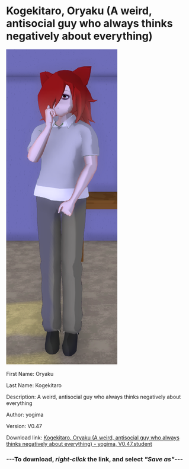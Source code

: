 # Kogekitaro, Oryaku (A weird, antisocial guy who always thinks negatively about everything)

<img src = "https://raw.githubusercontent.com/Arbiter1223/Daigaku-Gurashi-Custom-Students/master/Students/Files/Kogekitaro%2C%20Oryaku%20(A%20weird%2C%20antisocial%20guy%20who%20always%20thinks%20negatively%20about%20everything).png">

First Name: Oryaku

Last Name: Kogekitaro

Description: A weird, antisocial guy who always thinks negatively about everything

Author: yogima

Version: V0.47

Download link: <a href="https://raw.githubusercontent.com/Arbiter1223/Daigaku-Gurashi-Custom-Students/master/Students/Files/Kogekitaro%2C%20Oryaku%20(A%20weird%2C%20antisocial%20guy%20who%20always%20thinks%20negatively%20about%20everything)%20-%20yogima%2C%20V0.47.student">Kogekitaro, Oryaku (A weird, antisocial guy who always thinks negatively about everything) - yogima, V0.47.student</a>

### ---**To download, _right-click_ the link, and select _"Save as"_**---
